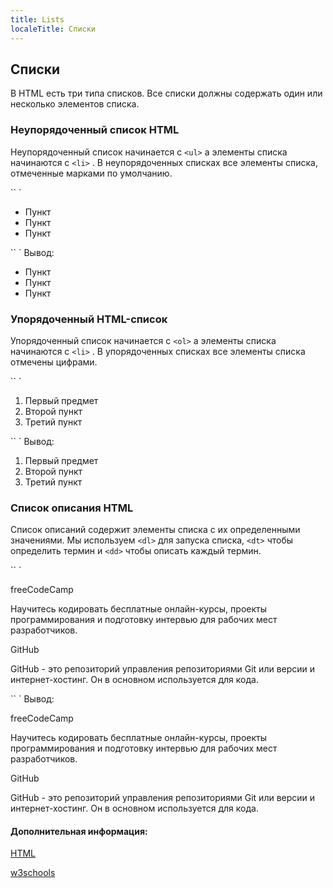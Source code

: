```yaml
---
title: Lists
localeTitle: Списки
---
```

## Списки

В HTML есть три типа списков. Все списки должны содержать один или несколько элементов списка.

### Неупорядоченный список HTML

Неупорядоченный список начинается с `<ul>` а элементы списка начинаются с `<li>` . В неупорядоченных списках все элементы списка, отмеченные марками по умолчанию.

\`\` \`

*   Пункт
*   Пункт
*   Пункт

\`\` \` Вывод:

*   Пункт
*   Пункт
*   Пункт

### Упорядоченный HTML-список

Упорядоченный список начинается с `<ol>` а элементы списка начинаются с `<li>` . В упорядоченных списках все элементы списка отмечены цифрами.

\`\` \`

1.  Первый предмет
2.  Второй пункт
3.  Третий пункт

\`\` \` Вывод:

1.  Первый предмет
2.  Второй пункт
3.  Третий пункт

### Список описания HTML

Список описаний содержит элементы списка с их определенными значениями. Мы используем `<dl>` для запуска списка, `<dt>` чтобы определить термин и `<dd>` чтобы описать каждый термин.

\`\` \`

freeCodeCamp

Научитесь кодировать бесплатные онлайн-курсы, проекты программирования и подготовку интервью для рабочих мест разработчиков.

GitHub

GitHub - это репозиторий управления репозиториями Git или версии и интернет-хостинг. Он в основном используется для кода.

\`\` \` Вывод:

freeCodeCamp

Научитесь кодировать бесплатные онлайн-курсы, проекты программирования и подготовку интервью для рабочих мест разработчиков.

GitHub

GitHub - это репозиторий управления репозиториями Git или версии и интернет-хостинг. Он в основном используется для кода.

#### Дополнительная информация:

[HTML](https://html.com/lists/)

[w3schools](https://www.w3schools.com/html/html_lists.asp)